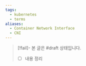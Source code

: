 ```yaml
---
tags:
  - kubernetes
  - terms
aliases:
  - Container Network Interface
  - CNI
---
```

> [!fail]- 본 글은 #draft 상태입니다.
> - [ ] 내용 정리